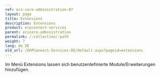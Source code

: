 ```yaml
---
ref: ecs-core-administration-07
layout: page
title: Extensions
description: Extensions
product: erpconnect-services
parent: ecscore-administration
permalink: /:collection/:path
weight: 7
lang: de_DE
old_url: /ERPConnect-Services-DE/default.aspx?pageid=extensions
---
```


Im Menü Extensions lassen sich benutzerdefinierte Module/Erweiterungen hinzufügen.

